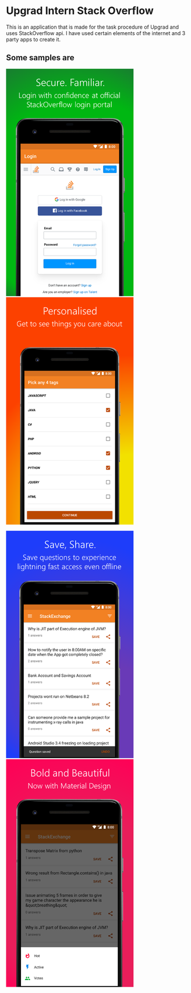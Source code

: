 # Upgrad Intern Stack Overflow
This is an application that is made for the task procedure of Upgrad and uses StackOverflow api. I have used certain elements of the internet and 3 party apps to create it.

## Some samples are

<img src="https://raw.githubusercontent.com/satyamcse/StackExchange/master/graphics/Slide8.PNG" width="350">         <img src="https://raw.githubusercontent.com/satyamcse/StackExchange/master/graphics/Slide9.PNG" width="350"> 

<img src="https://raw.githubusercontent.com/satyamcse/StackExchange/master/graphics/Slide10.PNG" width="350">  <img src="https://raw.githubusercontent.com/satyamcse/StackExchange/master/graphics/Slide11.PNG" width="350">
